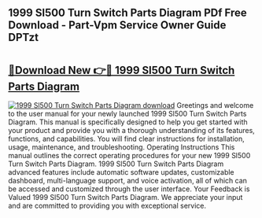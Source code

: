 ## 1999 Sl500 Turn Switch Parts Diagram PDf Free Download - Part-Vpm Service Owner Guide DPTzt

# <h2><a href="http://dfs4dyr.blite.top/?on=1999+Sl500+Turn+Switch+Parts+Diagram">🔗Download New 👉🔴 1999 Sl500 Turn Switch Parts Diagram</a></h2>

[![1999 Sl500 Turn Switch Parts Diagram download](https://i.imgur.com/lujVjoI.png)](http://dfs4dyr.blite.top/?on=1999+Sl500+Turn+Switch+Parts+Diagram)
Greetings and welcome to the user manual for your newly launched 1999 Sl500 Turn Switch Parts Diagram. This manual is specifically designed to help you get started with your product and provide you with a thorough understanding of its features, functions, and capabilities. You will find clear instructions for installation, usage, maintenance, and troubleshooting. Operating Instructions This manual outlines the correct operating procedures for your new 1999 Sl500 Turn Switch Parts Diagram. 1999 Sl500 Turn Switch Parts Diagram advanced features include automatic software updates, customizable dashboard, multi-language support, and voice activation, all of which can be accessed and customized through the user interface. Your Feedback is Valued 1999 Sl500 Turn Switch Parts Diagram. We appreciate your input and are committed to providing you with exceptional service.
